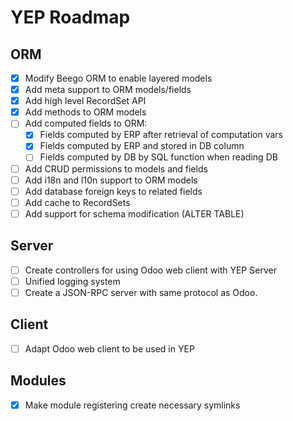 YEP Roadmap
===========

ORM
---
- [X] Modify Beego ORM to enable layered models
- [X] Add meta support to ORM models/fields
- [X] Add high level RecordSet API
- [X] Add methods to ORM models
- [ ] Add computed fields to ORM:
    - [X] Fields computed by ERP after retrieval of computation vars
    - [X] Fields computed by ERP and stored in DB column
    - [ ] Fields computed by DB by SQL function when reading DB
- [ ] Add CRUD permissions to models and fields
- [ ] Add i18n and l10n support to ORM models
- [ ] Add database foreign keys to related fields
- [ ] Add cache to RecordSets
- [ ] Add support for schema modification (ALTER TABLE)

Server
------
- [ ] Create controllers for using Odoo web client with YEP Server
- [ ] Unified logging system
- [ ] Create a JSON-RPC server with same protocol as Odoo.

Client
------
- [ ] Adapt Odoo web client to be used in YEP

Modules
-------
- [X] Make module registering create necessary symlinks
